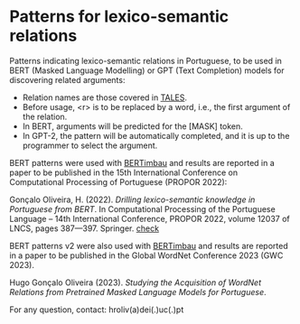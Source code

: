 # Patterns for lexico-semantic relations

Patterns indicating lexico-semantic relations in Portuguese, to be used in BERT (Masked Language Modelling) or GPT (Text Completion) models for discovering related arguments:

* Relation names are those covered in [TALES](https://github.com/NLP-CISUC/PT-LexicalSemantics/tree/master/TALESv1.1).
* Before usage, &lt;r&gt; is to be replaced by a word, i.e., the first argument of the relation.
* In BERT, arguments will be predicted for the [MASK] token.
* In GPT-2, the pattern will be automatically completed, and it is up to the programmer to select the argument.

BERT patterns were used with [BERTimbau](https://huggingface.co/neuralmind/bert-base-portuguese-cased) and results are reported in a paper to be published in the 15th International Conference on Computational Processing of Portuguese (PROPOR 2022):
 
Gonçalo Oliveira, H. (2022). *Drilling lexico-semantic knowledge in Portuguese from BERT*. In Computational Processing of the Portuguese Language – 14th International Conference, PROPOR 2022, volume 12037 of LNCS, pages 387—397. Springer. [check](https://link.springer.com/chapter/10.1007/978-3-030-98305-5_36)

BERT patterns v2 were also used with [BERTimbau](https://huggingface.co/neuralmind/bert-base-portuguese-cased) and results are reported in a paper to be published in the Global WordNet Conference 2023 (GWC 2023).

Hugo Gonçalo Oliveira (2023). *Studying the Acquisition of WordNet Relations from Pretrained Masked Language Models for Portuguese*.

For any question, contact: hroliv(a)dei(.)uc(.)pt
